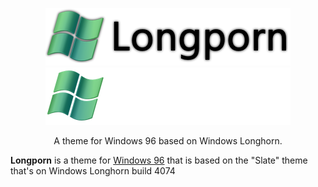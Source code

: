 <p align="center">
  <img src="github/logo-light.png#gh-light-mode-only" alt="Longporn">
  <img src="github/logo-dark.png#gh-dark-mode-only" alt="Longporn">
</p>

<p align="center">
A theme for Windows 96 based on Windows Longhorn.
</p>

**Longporn** is a theme for [Windows 96](https://windows96.net) that is based on the "Slate" theme that's on Windows Longhorn build 4074
